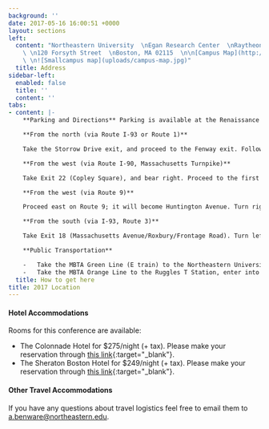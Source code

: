 ```yaml
---
background: ''
date: 2017-05-16 16:00:51 +0000
layout: sections
left:
  content: "Northeastern University  \nEgan Research Center  \nRaytheon Amphitheater
    \ \n120 Forsyth Street  \nBoston, MA 02115  \n\n[Campus Map](http://www.northeastern.edu/campusmap/map/){:target=\"_blank\"}
    \ \n![Smallcampus map](uploads/campus-map.jpg)"
  title: Address
sidebar-left:
  enabled: false
  title: ''
  content: ''
tabs:
- content: |-
    **Parking and Directions** Parking is available at the Renaissance Garage (#62 on the campus map), 835 Columbus Avenue. Directions to the parking garage are listed below.

    **From the north (via Route I-93 or Route 1)**

    Take the Storrow Drive exit, and proceed to the Fenway exit. Follow signs for Boylston Street inbound, and bear right onto Westland Avenue. Turn right onto Massachusetts Avenue, proceed to the third traffic light, and turn right onto Columbus Avenue. The Renaissance Parking Garage is at 835 Columbus Avenue.

    **From the west (via Route I-90, Massachusetts Turnpike)**

    Take Exit 22 (Copley Square), and bear right. Proceed to the first traffic light, and turn right onto Dartmouth Street. Take the next right onto Columbus Avenue. The Renaissance Parking Garage is at 835 Columbus Avenue.

    **From the west (via Route 9)**

    Proceed east on Route 9; it will become Huntington Avenue. Turn right onto Ruggles Street. At the fourth traffic light, turn left onto Tremont Street. At the second set of lights, turn left onto Melnea Cass Boulevard, and then turn left onto Columbus Avenue. The Renaissance Parking Garage is at 835 Columbus Avenue.

    **From the south (via I-93, Route 3)**

    Take Exit 18 (Massachusetts Avenue/Roxbury/Frontage Road). Turn left at the third light, staying in one of the two left lanes. Proceed straight onto Melnea Cass Boulevard. Continue for approximately two miles and turn left onto Columbus Avenue. The Renaissance Parking Garage is at 835 Columbus Avenue.

    **Public Transportation**

    -   Take the MBTA Green Line (E train) to the Northeastern University stop, cross Huntington Avenue, enter Northeastern's campus. Egan Research Center is #60 on the campus map.
    -   Take the MBTA Orange Line to the Ruggles T Station, enter into Northeastern University campus on Forsyth Street. Egan Research Center is #60 on the campus map.
  title: How to get here
title: 2017 Location
---
```

#### Hotel Accommodations

Rooms for this conference are available:
  - The Colonnade Hotel for $275/night (+ tax). Please make your reservation through [this link](https://gc.synxis.com/rez.aspx?Hotel=27205&Chain=10237&template=fBOSCO&shell=fBOSCO2&start=availresults&arrive=11/1/2017&depart=11/5/2017&adult=1&child=0&group=SOE31A){:target="_blank"}.
  - The Sheraton Boston Hotel for $249/night (+ tax). Please make your reservation through [this link](https://www.starwoodmeeting.com/Book/SEC17){:target="_blank"}.

#### Other Travel Accommodations

If you have any questions about travel logistics feel free to email them to <a.benware@northeastern.edu>.
